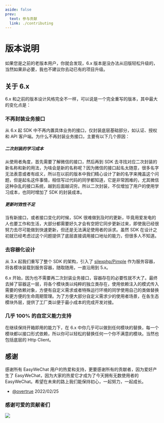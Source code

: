 ```yaml
---
aside: false
prev:
  text: 参与贡献
  link: ./contributing
---
```


# 版本说明

如果您是之前的老版本用户，你就会发现，6.x 版本是没办法从旧版轻松升级的，当然如果非必要，我也不建议你去动已有的项目升级。

## 关于 6.x

6.x 和之前的版本设计风格完全不一样，可以说是一个完全重写的版本，其中最大的变化点是：

### 不再封装业务接口

从 6.x 起 SDK 中不再内置具体业务的接口，仅封装底层基础部分，如认证、授权和 API 客户端。为什么不再封装业务接口，主要有以下几个原因：

##### 二次封装的学习成本
    
从使用者角度，首先需要了解微信的接口，然后再到 SDK 去寻找对应二次封装的新名称和新的用法，为啥会是新的名称呢？因为微信的接口起名太随意，很多名字无法表意或者有歧义，所以在以前的版本中我们精心设计了新的名字来掩盖这个问题，但是起名这件事情，相信写过代码的同学都知道，它是非常困难的，尤其微信这种杂乱的接口系统，越到后面越词穷。所以二次封装，不仅增加了用户的使用学习成本，也同时增加了 SDK 的封装成本。

##### 更新时效性不足 
    
当有新接口，或者接口变化的时候，SDK 很难做到及时的更新，毕竟用爱发电的人也要工作和生活，大部分都需要好久才会有空把它同步更新过来，即使我已经很努力去尽可能做到快速更新，但还是无法满足使用者的诉求。虽然 SDK 在设计之初就已经考虑过这个问题提供了底层直接调用接口地址的能力，但很多人不知道。

### 去容器化设计

从 3.x 起我们重写了整个 SDK 的架构，引入了 [silexphp/Pimple](https://github.com/silexphp/Pimple) 作为服务容器，将各模块装载到服务容器，随取随用，一直沿用到 5.x。

6.x 开始，因为也不需要再二次封装业务接口，容器存在的必要性就不大了。最终去掉了容器这一层，将各个模块类以纯粹的独立类存在，使用依赖注入的模式传入需要的依赖对象，方便有自定义需求或者特殊运行环境的同学使用自己的类做替换和更方便的生命周期管理。为了方便大部分自定义需求少的使用者场景，在各生态模块外层，提供了工厂类以便于最小成本的完成开发对接。

### 几乎 100% 的自定义能力支持

在继续保持开箱即用的能力下，在 6.x 中你几乎可以做到任何模块的替换，每一个模块都以接口形式依赖，所以你可以轻松的替换任何一个你不满意的模块。当然也包括底层的 Http Client。

## 感谢

感谢所有 EasyWeChat 用户的热爱和支持，更要感谢所有的贡献者，因为爱好产生了 EasyWeChat，因为大家的热爱它才成为了今天拥有无数使用者的 EasyWeChat。希望在未来的路上我们能保持初心，一起努力，一起成长。

- [@overtrue](https://github.com/overtrue) 2022/02/25

### 感谢可爱的贡献者们

<a href="https://github.com/w7corp/easywechat/graphs/contributors"><img src="https://opencollective.com/wechat/contributors.svg?width=890" /></a>
